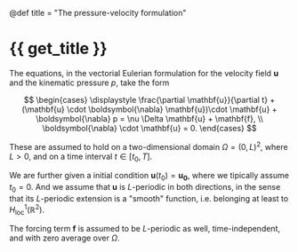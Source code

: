 @def title = "The pressure-velocity formulation"

# {{ get_title }}

The equations, in the vectorial Eulerian formulation for the velocity field $\mathbf{u}$ and the kinematic pressure $p$, take the form

$$
\begin{cases}
  \displaystyle \frac{\partial \mathbf{u}}{\partial t} + (\mathbf{u} \cdot \boldsymbol{\nabla} \mathbf{u})\cdot \mathbf{u} + \boldsymbol{\nabla} p = \nu \Delta \mathbf{u} + \mathbf{f}, \\
  \boldsymbol{\nabla} \cdot \mathbf{u} = 0.
\end{cases}
$$

These are assumed to hold on a two-dimensional domain $\Omega = (0, L)^2$, where $L>0$, and on a time interval $t \in [t_0, T]$.

We are further given a initial condition $\mathbf{u}(t_0) = \mathbf{u_0}$, where we tipically assume $t_0 = 0$. And we assume that $\mathbf{u}$ is $L$-periodic in both directions, in the sense that its $L$-periodic extension is a "smooth" function, i.e. belonging at least to $H_{\textrm{loc}}^1(\mathbb{R}^2)$.

The forcing term $\mathbf{f}$ is assumed to be $L$-periodic as well, time-independent, and with zero average over $\Omega$.
